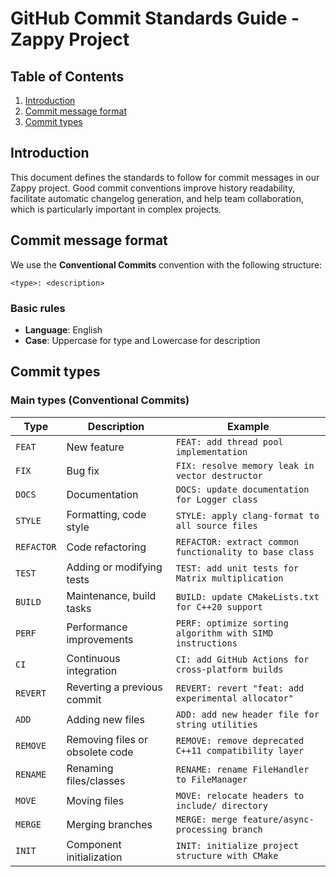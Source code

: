 # GitHub Commit Standards Guide - Zappy Project

## Table of Contents
1. [Introduction](#introduction)
2. [Commit message format](#commit-message-format)
3. [Commit types](#commit-types)

## Introduction

This document defines the standards to follow for commit messages in our Zappy project. Good commit conventions improve history readability, facilitate automatic changelog generation, and help team collaboration, which is particularly important in complex projects.

## Commit message format

We use the **Conventional Commits** convention with the following structure:

```
<type>: <description>
```

### Basic rules
- **Language**: English
- **Case**: Uppercase for type and Lowercase for description

## Commit types

### Main types (Conventional Commits)

| Type | Description | Example |
|------|-------------|-------------|
| `FEAT` | New feature | `FEAT: add thread pool implementation` |
| `FIX` | Bug fix | `FIX: resolve memory leak in vector destructor` |
| `DOCS` | Documentation | `DOCS: update documentation for Logger class` |
| `STYLE` | Formatting, code style | `STYLE: apply clang-format to all source files` |
| `REFACTOR` | Code refactoring | `REFACTOR: extract common functionality to base class` |
| `TEST` | Adding or modifying tests | `TEST: add unit tests for Matrix multiplication` |
| `BUILD` | Maintenance, build tasks | `BUILD: update CMakeLists.txt for C++20 support` |
| `PERF` | Performance improvements | `PERF: optimize sorting algorithm with SIMD instructions` |
| `CI` | Continuous integration | `CI: add GitHub Actions for cross-platform builds` |
| `REVERT` | Reverting a previous commit | `REVERT: revert "feat: add experimental allocator"` |
| `ADD` | Adding new files | `ADD: add new header file for string utilities` |
| `REMOVE` | Removing files or obsolete code | `REMOVE: remove deprecated C++11 compatibility layer` |
| `RENAME` | Renaming files/classes | `RENAME: rename FileHandler to FileManager` |
| `MOVE` | Moving files | `MOVE: relocate headers to include/ directory` |
| `MERGE` | Merging branches | `MERGE: merge feature/async-processing branch` |
| `INIT` | Component initialization | `INIT: initialize project structure with CMake` |